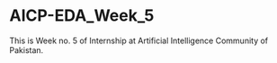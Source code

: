 # AICP-EDA_Week_5
This is Week no. 5 of Internship at Artificial Intelligence Community of Pakistan.

